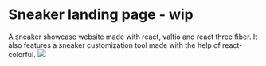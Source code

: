 # Sneaker landing page - wip
A sneaker showcase website made with react, valtio and react three fiber. It also features a sneaker customization tool made with the help of react-colorful.
![](https://i.imgur.com/IsGuhJg.gif)
